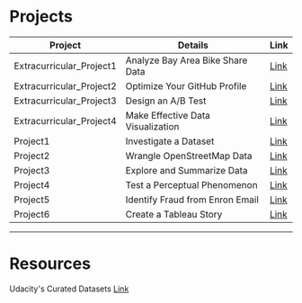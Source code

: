 # Projects

Project | Details | Link
------------ | ------------- | -------------
Extracurricular_Project1 | Analyze Bay Area Bike Share Data | [Link](Extracurricular_Project1/)
Extracurricular_Project2 | Optimize Your GitHub Profile | [Link](Extracurricular_Project2/)
Extracurricular_Project3 | Design an A/B Test | [Link](Extracurricular_Project3/)
Extracurricular_Project4 | Make Effective Data Visualization | [Link](Extracurricular_Project4/)
Project1 | Investigate a Dataset | [Link](Project1/)
Project2 | Wrangle OpenStreetMap Data | [Link](Project2/)
Project3 | Explore and Summarize Data | [Link](Project3/)
Project4 | Test a Perceptual Phenomenon | [Link](Project4/)
Project5 | Identify Fraud from Enron Email | [Link](Project5/)
Project6 | Create a Tableau Story | [Link](Project6/)

----------------------------------------------------------------------------------------

# Resources
Udacity's Curated Datasets [Link](Resources/)
